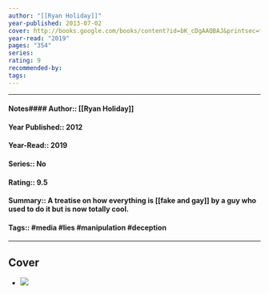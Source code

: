 ```yaml
---
author: "[[Ryan Holiday]]"
year-published: 2013-07-02
cover: http://books.google.com/books/content?id=bK_cDgAAQBAJ&printsec=frontcover&img=1&zoom=1&edge=curl&source=gbs_api
year-read: "2019"
pages: "354"
series: 
rating: 9
recommended-by: 
tags:
---
```


---
#### Notes#### Author:: [[Ryan Holiday]]
#### Year Published:: 2012
#### Year-Read:: 2019
#### Series:: No
#### Rating:: 9.5 
#### Summary:: A treatise on how everything is [[fake and gay]] by a guy who used to do it but is now totally cool.
#### Tags:: #media #lies #manipulation #deception 

---
## Cover
- ![](https://media.licdn.com/dms/image/C5112AQEoF2fe0ko2uw/article-cover_image-shrink_600_2000/0/1520155601213?e=2147483647&v=beta&t=nvdvwKS7skOW7cM23ddBTkDrWbUFsEaqDPW1uk1bMNA)